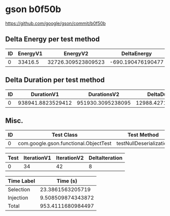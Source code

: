 # gson b0f50b


https://github.com/google/gson/commit/b0f50b



## Delta Energy per test method


| ID | EnergyV1 | EnergyV2 | DeltaEnergy | σV1 | σV2 |
| --- | --- | --- | --- | --- | --- |
| 0 | 33416.5 | 32726.309523809523 | -690.190476190477 | 3563.737267086833 | 3636.104688943501 |

## Delta Duration per test method


| ID | DurationV1 | DurationsV2 | DeltaDuration |
| --- | --- | --- | --- |
| 0 | 938941.8823529412 | 951930.3095238095 | 12988.427170868265 |

## Misc.

| ID | Test Class | Test Method |
| --- | --- | --- |
| 0 | com.google.gson.functional.ObjectTest | testNullDeserialization |




| Test | IterationV1 | IterationV2 | DeltaIteration |
| --- | --- | --- | --- |
| 0 | 34 | 42 | 8 |



| Time Label | Time (s) |
| --- | --- |
| Selection | 23.3861563205719 |
| Injection | 9.508509874343872 |
| Total | 953.4111680984497 |


